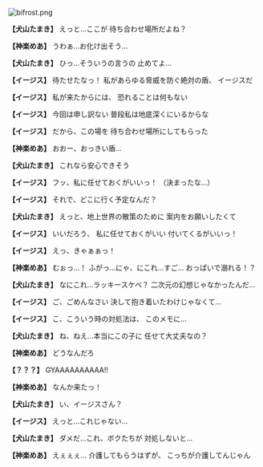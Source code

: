 
![bifrost.png](../images/backgrounds/bifrost.png)

**【犬山たまき】**
えっと…ここが
待ち合わせ場所だよね？

**【神楽めあ】**
うわぁ…お化け出そう…

**【犬山たまき】**
ひっ…そういうの言うの
止めてよ…

**【イージス】**
待たせたなっ！
私があらゆる脅威を防ぐ絶対の盾、
イージスだ

**【イージス】**
私が来たからには、
恐れることは何もない

**【イージス】**
今回は申し訳ない
普段私は地底深くにいるからな

**【イージス】**
だから、この場を
待ち合わせ場所にしてもらった

**【神楽めあ】**
おおー、おっきい盾…

**【犬山たまき】**
これなら安心できそう

**【イージス】**
フッ、私に任せておくがいいっ！
（決まったな…）

**【イージス】**
それで、どこに行く予定なんだ？

**【犬山たまき】**
えっと、地上世界の散策のために
案内をお願いしたくて

**【イージス】**
いいだろう、
私に任せておくがいい
付いてくるがいいっ！

**【イージス】**
えっ、きゃぁぁっ！

**【神楽めあ】**
むぉっ…！
ふがっ…にゃ、にこれ…すご…
おっぱいで溺れる！？

**【犬山たまき】**
なにこれ…ラッキースケベ？
二次元の幻想じゃなかったんだ…

**【イージス】**
ご、ごめんなさい
決して抱き着いたわけじゃなくて…

**【イージス】**
こ、こういう時の対処法は、
このメモに…

**【犬山たまき】**
ね、ねえ…本当にこの子に
任せて大丈夫なの？

**【神楽めあ】**
どうなんだろ

**【？？？】**
GYAAAAAAAAAA!!

**【神楽めあ】**
なんか来たっ！

**【犬山たまき】**
い、イージスさん？

**【イージス】**
えっと…これじゃない…

**【犬山たまき】**
ダメだ…これ、ボクたちが
対処しないと…

**【神楽めあ】**
えぇぇぇ…
介護してもらうはずが、
こっちが介護してんじゃん
